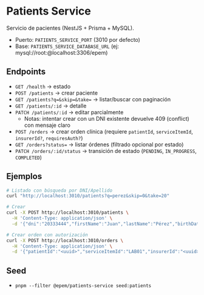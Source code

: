 # Patients Service

Servicio de pacientes (NestJS + Prisma + MySQL).

- Puerto: `PATIENTS_SERVICE_PORT` (3010 por defecto)
- Base: `PATIENTS_SERVICE_DATABASE_URL` (ej: mysql://root:@localhost:3306/epem)

## Endpoints
- `GET /health` → estado
- `POST /patients` → crear paciente
- `GET /patients?q=&skip=&take=` → listar/buscar con paginación
- `GET /patients/:id` → detalle
- `PATCH /patients/:id` → editar parcialmente
  - Notas: intentar crear con un DNI existente devuelve 409 (conflict) con mensaje claro
- `POST /orders` → crear orden clínica (requiere `patientId`, `serviceItemId`, `insurerId?`, `requiresAuth?`)
- `GET /orders?status=` → listar órdenes (filtrado opcional por estado)
- `PATCH /orders/:id/status` → transición de estado (`PENDING`, `IN_PROGRESS`, `COMPLETED`)

## Ejemplos
```bash
# Listado con búsqueda por DNI/Apellido
curl "http://localhost:3010/patients?q=perez&skip=0&take=20"

# Crear
curl -X POST http://localhost:3010/patients \
  -H 'Content-Type: application/json' \
  -d '{"dni":"20333444","firstName":"Juan","lastName":"Pérez","birthDate":"1990-01-01"}'

# Crear orden con autorización
curl -X POST http://localhost:3010/orders \
  -H 'Content-Type: application/json' \
  -d '{"patientId":"<uuid>","serviceItemId":"LAB01","insurerId":"<uuid>","requiresAuth":true}'
```

## Seed
- `pnpm --filter @epem/patients-service seed:patients`
